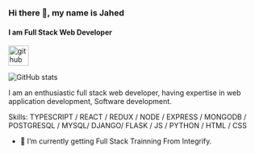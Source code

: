 ### Hi there 👋, my name is Jahed
#### I am Full Stack Web Developer


[<img src='https://cdn.jsdelivr.net/npm/simple-icons@3.0.1/icons/github.svg' alt='github' height='40'>](https://github.com/jahedurrahman125)  

![GitHub stats](https://github-readme-stats.vercel.app/api?username=jahedurrahman125&show_icons=true)  

I am an enthusiastic full stack web developer, having expertise in web application development, Software development.

Skills: TYPESCRIPT / REACT / REDUX / NODE / EXPRESS / MONGODB / POSTGRESQL / MYSQL/ DJANGO/ FLASK / JS / PYTHON / HTML / CSS 

- 🔭 I’m currently getting Full Stack Trainning From Integrify. 


